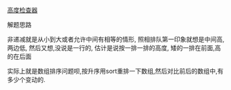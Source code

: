 [高度检查器](https://leetcode-cn.com/problems/height-checker/)

解题思路

非递减就是从小到大或者允许中间有相等的情形, 照相排队第一印象就想是中间高,两边低, 然后又想,没说是一行的, 估计是说按一排一排的高度, 矮的一排在前面,高的在后面

实际上就是数组排序问题呗,按升序用sort重排一下数组,然后对比前后的数组中,有多少个变动的.

